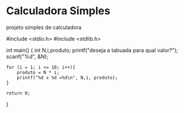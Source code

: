 # Calculadora Simples
projeto simples de calculadora

#include <stdio.h>
#include <stdlib.h>

int main()
{
    int N,i,produto;
    printf("deseja a tabuada para qual valor?");
    scanf("%d", &N);

    for (i = 1; i <= 10; i++){
        produto = N * i;
        printf("%d x %d =%d\n", N,i, produto);
    }

    return 0;
}
